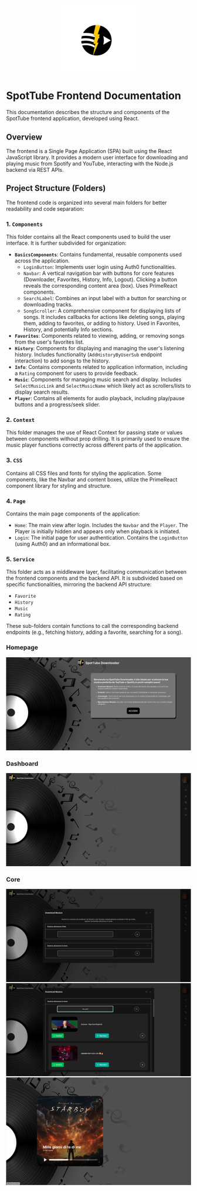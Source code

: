 <div style="text-align: center;">
  <img src="public/logo.png" alt="SpotTube Logo" width="200">
</div>


# SpotTube Frontend Documentation

This documentation describes the structure and components of the SpotTube frontend application, developed using React.

## Overview

The frontend is a Single Page Application (SPA) built using the React JavaScript library. It provides a modern user interface for downloading and playing music from Spotify and YouTube, interacting with the Node.js backend via REST APIs.

## Project Structure (Folders)

The frontend code is organized into several main folders for better readability and code separation:

### 1. `Components`

This folder contains all the React components used to build the user interface. It is further subdivided for organization:

* **`BasicsComponents`**: Contains fundamental, reusable components used across the application.
    * `LoginButton`: Implements user login using Auth0 functionalities.
    * `Navbar`: A vertical navigation bar with buttons for core features (Downloader, Favorites, History, Info, Logout). Clicking a button reveals the corresponding content area (box). Uses PrimeReact components.
    * `SearchLabel`: Combines an input label with a button for searching or downloading tracks.
    * `SongScroller`: A comprehensive component for displaying lists of songs. It includes callbacks for actions like deleting songs, playing them, adding to favorites, or adding to history. Used in Favorites, History, and potentially Info sections.
* **`Favorites`**: Components related to viewing, adding, or removing songs from the user's favorites list.
* **`History`**: Components for displaying and managing the user's listening history. Includes functionality (`AddHistoryByUserSub` endpoint interaction) to add songs to the history.
* **`Info`**: Contains components related to application information, including a `Rating` component for users to provide feedback.
* **`Music`**: Components for managing music search and display. Includes `SelectMusicLink` and `SelectMusicName` which likely act as scrollers/lists to display search results.
* **`Player`**: Contains all elements for audio playback, including play/pause buttons and a progress/seek slider.

### 2. `Context`

This folder manages the use of React Context for passing state or values between components without prop drilling. It is primarily used to ensure the music player functions correctly across different parts of the application.

### 3. `CSS`

Contains all CSS files and fonts for styling the application. Some components, like the Navbar and content boxes, utilize the PrimeReact component library for styling and structure.

### 4. `Page`

Contains the main page components of the application:

* `Home`: The main view after login. Includes the `Navbar` and the `Player`. The Player is initially hidden and appears only when playback is initiated.
* `Login`: The initial page for user authentication. Contains the `LoginButton` (using Auth0) and an informational box.

### 5. `Service`

This folder acts as a middleware layer, facilitating communication between the frontend components and the backend API. It is subdivided based on specific functionalities, mirroring the backend API structure:

* `Favorite`
* `History`
* `Music`
* `Rating`

These sub-folders contain functions to call the corresponding backend endpoints (e.g., fetching history, adding a favorite, searching for a song).

### Homepage
![Homepage](docs/homepage.png)
### Dashboard
![Dashboard](docs/dashboard.png)
### Core
![search](docs/search.png)
![results](docs/results.png)
![player](docs/player.png)